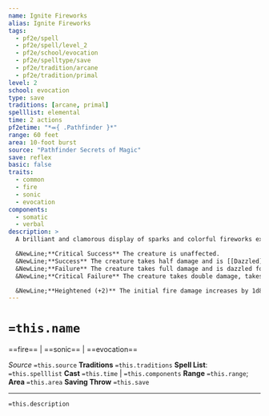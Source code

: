 ```yaml
---
name: Ignite Fireworks
alias: Ignite Fireworks
tags:
  - pf2e/spell
  - pf2e/spell/level_2
  - pf2e/school/evocation
  - pf2e/spelltype/save
  - pf2e/tradition/arcane
  - pf2e/tradition/primal
level: 2
school: evocation
type: save
traditions: [arcane, primal]
spelllist: elemental
time: 2 actions
pf2etime: "*⬺{ .Pathfinder }*"
range: 60 feet
area: 10-foot burst
source: "Pathfinder Secrets of Magic"
save: reflex
basic: false
traits:
  - common
  - fire
  - sonic
  - evocation
components:
  - somatic
  - verbal
description: >
  A brilliant and clamorous display of sparks and colorful fireworks explode around your enemies, dealing 1d8 fire damage and 1d8 sonic damage to creatures within a 10-foot burst. All creatures in the area must attempt a Reflex save.

  &NewLine;**Critical Success** The creature is unaffected.
  &NewLine;**Success** The creature takes half damage and is [[Dazzled]] for 1 round.
  &NewLine;**Failure** The creature takes full damage and is dazzled for 3 rounds.
  &NewLine;**Critical Failure** The creature takes double damage, takes 1d4 persistent fire damage, and is dazzled for 1 minute.

  &NewLine;**Heightened (+2)** The initial fire damage increases by 1d8, the sonic damage increases by 1d8, and the persistent fire damage a creature takes on a critical failure increases by 1d4.
---
```

# `=this.name`
==fire== | ==sonic== | ==evocation==

*Source* `=this.source`
**Traditions** `=this.traditions`
**Spell List**: `=this.spelllist`
**Cast** `=this.time` | `=this.components`
**Range** `=this.range`; **Area** `=this.area`
**Saving Throw** `=this.save`

***
`=this.description`